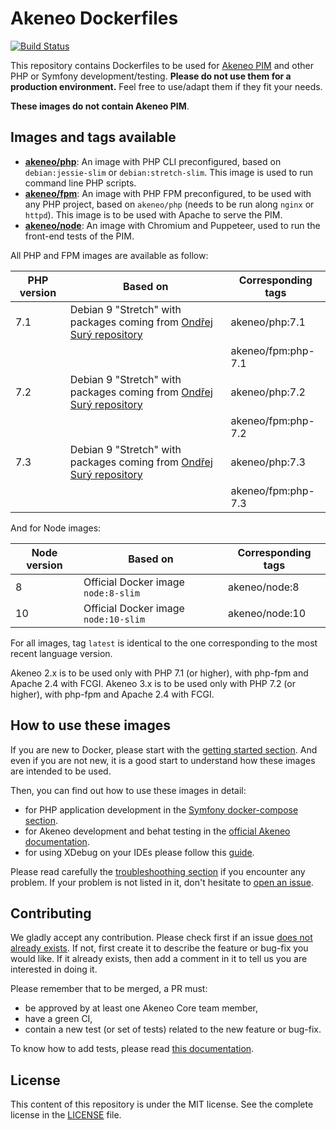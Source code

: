 # Akeneo Dockerfiles

[![Build Status](https://travis-ci.org/akeneo/Dockerfiles.svg?branch=master)](https://travis-ci.org/akeneo/Dockerfiles)

This repository contains Dockerfiles to be used for [Akeneo PIM](https://www.akeneo.com/) and other PHP or Symfony development/testing. **Please do not use them for a production environment.** Feel free to use/adapt them if they fit your needs.

**These images do not contain Akeneo PIM**.

## Images and tags available

- [**akeneo/php**](https://hub.docker.com/r/akeneo/php): An image with PHP CLI preconfigured, based on `debian:jessie-slim` or `debian:stretch-slim`. This image is used to run command line PHP scripts.
- [**akeneo/fpm**](https://hub.docker.com/r/akeneo/fpm): An image with PHP FPM preconfigured, to be used with any PHP project, based on `akeneo/php` (needs to be run along `nginx` or `httpd`). This image is to be used with Apache to serve the PIM.
- [**akeneo/node**](https://hub.docker.com/r/akeneo/node): An image with Chromium and Puppeteer, used to run the front-end tests of the PIM.

All PHP and FPM images are available as follow:

| PHP version | Based on                                                                                     | Corresponding tags |
|-------------|----------------------------------------------------------------------------------------------|--------------------|
| 7.1         | Debian 9 "Stretch" with packages coming from [Ondřej Surý repository](https://deb.sury.org/) | akeneo/php:7.1     |
|             |                                                                                              | akeneo/fpm:php-7.1 |
| 7.2         | Debian 9 "Stretch" with packages coming from [Ondřej Surý repository](https://deb.sury.org/) | akeneo/php:7.2     |
|             |                                                                                              | akeneo/fpm:php-7.2 |
| 7.3         | Debian 9 "Stretch" with packages coming from [Ondřej Surý repository](https://deb.sury.org/) | akeneo/php:7.3     |
|             |                                                                                              | akeneo/fpm:php-7.3 |

And for Node images:

| Node version | Based on                            | Corresponding tags |
|--------------|-------------------------------------|--------------------|
| 8            | Official Docker image `node:8-slim`  | akeneo/node:8      |
| 10           | Official Docker image `node:10-slim` | akeneo/node:10     |

For all images, tag `latest` is identical to the one corresponding to the most recent language version.

Akeneo 2.x is to be used only with PHP 7.1 (or higher), with php-fpm and Apache 2.4 with FCGI.
Akeneo 3.x is to be used only with PHP 7.2 (or higher), with php-fpm and Apache 2.4 with FCGI.

## How to use these images

If you are new to Docker, please start with the [getting started section](https://github.com/akeneo/Dockerfiles/blob/master/Docs/getting-started.md).
And even if you are not new, it is a good start to understand how these images are intended to be used.

Then, you can find out how to use these images in detail:
- for PHP application development in the [Symfony docker-compose section](https://github.com/akeneo/Dockerfiles/blob/master/Docs/symfony/compose.md).
- for Akeneo development and behat testing in the [official Akeneo documentation](https://docs.akeneo.com/).
- for using XDebug on your IDEs please follow this [guide](https://github.com/akeneo/Dockerfiles/blob/master/Docs/debugging.md).

Please read carefully the [troubleshoothing section](https://github.com/akeneo/Dockerfiles/blob/master/Docs/troubleshooting.md) if you encounter any problem.
If your problem is not listed in it, don't hesitate to [open an issue](https://github.com/akeneo/Dockerfiles/issues).

## Contributing

We gladly accept any contribution. Please check first if an issue [does not already exists](https://github.com/akeneo/Dockerfiles/issues).
If not, first create it to describe the feature or bug-fix you would like. If it already exists, then add a comment in it to tell us you are interested in doing it.

Please remember that to be merged, a PR must:
- be approved by at least one Akeneo Core team member,
- have a green CI,
- contain a new test (or set of tests) related to the new feature or bug-fix.

To know how to add tests, please read [this documentation](https://github.com/akeneo/Dockerfiles/blob/master/Docs/testing.md).

## License

This content of this repository is under the MIT license. See the complete license in the [LICENSE](https://github.com/akeneo/Dockerfiles/blob/master/LICENSE) file.

